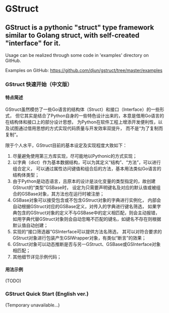 # GStruct
## GStruct is a pythonic "struct" type framework similar to Golang struct, with self-created "interface" for it.

Usage can be realized through some code
in 'examples' directory on GitHub.

Examples on GitHub: <https://github.com/djun/gstruct/tree/master/examples>

### GStruct 快速开始（中文版）
#### 特点简述
GStruct虽然模仿了一些Go语言的结构体（Struct）和接口（Interface）的一些形式，
但它其实是结合了Python自身的一些特色设计出来的，本意是借用Go语言的在结构体和接口上的部分设计思想，
为Python在软件工程上增添开发便利性，以及试图通过借用思想的方式实现代码质量与开发效率双提升，
而不是“为了复制而复制”。

限于个人水平，GStruct目前的基本设定及实现程度大致如下：
1. 尽量避免使用第三方库实现，尽可能地以Pythonic的方式实现；
2. 以字典（dict）作为基本数据结构，可以为其定义“结构”、“方法”，可以进行组合定义，
可以通过属性访问键值和组合后的方法，基本用法类似Go语言的结构体类型；
3. 由于Python是动态语言，且原本的设计是淡化变量的类型指定的，故创建GStruct的“类型”GSBase时，
设定为只需要声明键名及对应的默认值或被组合的GSBase对象，其方法也在运行时被注册；
4. GSBase对象可以接受包含或不包含GStruct对象的字典进行实例化，
内部会自动根据GStruct对应的GSBase定义，对传入的字典进行键名筛选，
如果字典包含的GStruct对象的定义不与GSBase中的定义相匹配，则会主动报错，
如用字典代替GStruct对象则会自动忽略不匹配的键名，如键名不存在则根据默认值自动创建；
5. 实现的“接口筛选器”GSInterface可以提供方法名筛选，
其可以对符合要求的GStruct对象进行包装产生GSIWrapper对象，有类似“断言”的效果；
6. GStruct对象可以动态推断是否与另一GStruct、GSBase或GSInterface对象相匹配；
7. 其他细节详见示例代码；
#### 用法示例
(TODO)

### GStruct Quick Start (English ver.)
(Temporary unavailable...)

